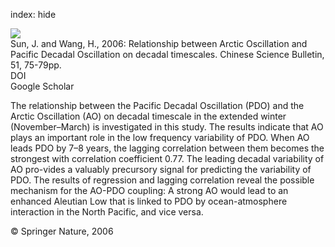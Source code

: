 index: hide

<div class="Citation">
    <div class="Citation-thumb CitationThumb-linked"  data-href="https://doi.org/10.1007/s11434-004-0221-3">
      <img src="https://static.claimspace.cloud/climate-study-static/refs/thumbs/11/Sun_and_Wang_2006-thumb.png" />
    </div>

  <div class="Citation-body">
    <div class="Citation-text">Sun, J. and Wang, H., 2006: Relationship between Arctic Oscillation and Pacific Decadal Oscillation on decadal timescales. <span class="Article-journal">Chinese Science Bulletin, </span><span class="Article-volume">51, </span>75-79pp.</div>
    <div class="Citation-links">
      <div class="CitationLink" data-href="https://doi.org/10.1007/s11434-004-0221-3">
        <div class="CitationLink-icon CitationLink-Doi"></div>
        <div class="CitationLink-text">DOI</div>
      </div>
      <div class="CitationLink" data-href="https://scholar.google.com/scholar?q=10.1007/s11434-004-0221-3">
        <div class="CitationLink-icon CitationLink-Scholar"></div>
        <div class="CitationLink-text">Google Scholar</div>
      </div>
    </div>
  </div>
</div>

The relationship between the Pacific Decadal Oscillation (PDO) and the Arctic Oscillation (AO) on decadal timescale in the extended winter (November–March) is investigated in this study. The results indicate that AO plays an important role in the low frequency variability of PDO. When AO leads PDO by 7–8 years, the lagging correlation between them becomes the strongest with correlation coefficient 0.77. The leading decadal variability of AO pro-vides a valuably precursory signal for predicting the variability of PDO. The results of regression and lagging correlation reveal the possible mechanism for the AO-PDO coupling: A strong AO would lead to an enhanced Aleutian Low that is linked to PDO by ocean-atmosphere interaction in the North Pacific, and vice versa.

<div class="Citation-copy">
&copy; Springer Nature, 2006
</div>